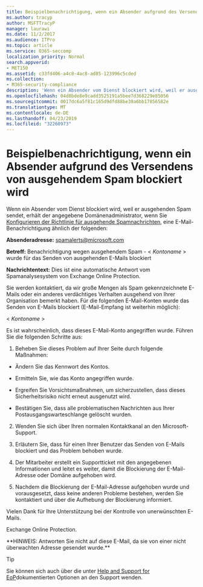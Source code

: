 ```yaml
---
title: Beispielbenachrichtigung, wenn ein Absender aufgrund des Versendens von ausgehendem Spam blockiert wird
ms.author: tracyp
author: MSFTTracyP
manager: laurawi
ms.date: 11/2/2017
ms.audience: ITPro
ms.topic: article
ms.service: O365-seccomp
localization_priority: Normal
search.appverid:
- MET150
ms.assetid: c33fd406-a4c8-4ac8-ad85-123996c5cded
ms.collection:
- M365-security-compliance
description: 'Wenn ein Absender vom Dienst blockiert wird, weil er ausgehenden Spam sendet, erhält der angegebene Domänenadministrator, wenn Sie Konfigurieren der Richtlinie für ausgehende Spamnachrichten, eine E-Mail-Benachrichtigung ähnlich der folgenden:'
ms.openlocfilehash: 04d8bde8e9cadd3525191a5bee7d368229e85056
ms.sourcegitcommit: 0017dc6a5f81c165d9dfd88be39a6bb17856582e
ms.translationtype: MT
ms.contentlocale: de-DE
ms.lasthandoff: 04/23/2019
ms.locfileid: "32260973"
---
```

# <a name="sample-notification-when-a-sender-is-blocked-sending-outbound-spam"></a>Beispielbenachrichtigung, wenn ein Absender aufgrund des Versendens von ausgehendem Spam blockiert wird

Wenn ein Absender vom Dienst blockiert wird, weil er ausgehenden Spam sendet, erhält der angegebene Domänenadministrator, wenn Sie [Konfigurieren der Richtlinie für ausgehende Spamnachrichten](configure-the-outbound-spam-policy.md), eine E-Mail-Benachrichtigung ähnlich der folgenden: 
  
 **Absenderadresse:** spamalerts@microsoft.com 
  
 **Betreff:** Benachrichtigung wegen ausgehendem Spam - \<  *Kontoname*  \> wurde für das Senden von ausgehenden E-Mails blockiert 
  
 **Nachrichtentext:** Dies ist eine automatische Antwort vom Spamanalysesystem von Exchange Online Protection. 
  
Sie werden kontaktiert, da wir große Mengen als Spam gekennzeichnete E-Mails oder ein anderes verdächtiges Verhalten ausgehend von Ihrer Organisation bemerkt haben. Für die folgenden E-Mail-Konten wurde das Senden von E-Mails blockiert (E-Mail-Empfang ist weiterhin möglich):
  
\< *Kontoname*  \> 
  
Es ist wahrscheinlich, dass dieses E-Mail-Konto angegriffen wurde. Führen Sie die folgenden Schritte aus:
  
1. Beheben Sie dieses Problem auf Ihrer Seite durch folgende Maßnahmen:
    
  - Ändern Sie das Kennwort des Kontos.
    
  - Ermitteln Sie, wie das Konto angegriffen wurde.
    
  - Ergreifen Sie Vorsichtsmaßnahmen, um sicherzustellen, dass dieses Sicherheitsrisiko nicht erneut ausgenutzt wird.
    
  - Bestätigen Sie, dass alle problematischen Nachrichten aus Ihrer Postausgangswarteschlange gelöscht wurden.
    
2. Wenden Sie sich über Ihren normalen Kontaktkanal an den Microsoft-Support.
    
3. Erläutern Sie, dass für einen Ihrer Benutzer das Senden von E-Mails blockiert und das Problem behoben wurde.
    
4. Der Mitarbeiter erstellt ein Supportticket mit den angegebenen Informationen und leitet es weiter, damit die Blockierung der E-Mail-Adresse oder Domäne aufgehoben wird.
    
5. Nachdem die Blockierung der E-Mail-Adresse aufgehoben wurde und vorausgesetzt, dass keine anderen Probleme bestehen, werden Sie kontaktiert und über die Aufhebung der Blockierung informiert.
    
Vielen Dank für Ihre Unterstützung bei der Kontrolle von unerwünschten E-Mails.
  
Exchange Online Protection.
  
\*\*HINWEIS: Antworten Sie nicht auf diese E-Mail, da sie von einer nicht überwachten Adresse gesendet wurde.\*\*
  
> [!TIP]
> Sie können sich auch über die unter [Help and Support for EoP](eop/help-and-support-for-eop.md)dokumentierten Optionen an den Support wenden. 
  

